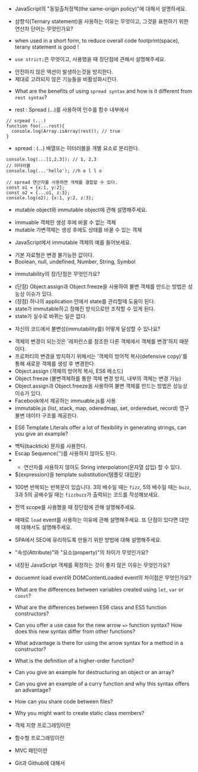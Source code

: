 
* JavaScript의 "동일출처정책(the same-origin policy)"에 대해서 설명하세요.

* 삼항식(Ternary statement)을 사용하는 이유는 무엇이고, 그것을 표현하기 위한 연산자 단어는 무엇인가요?
- when used in a short form, to reduce overall code footprint(space), terany statement is good !

* `use strict;`은 무엇이고, 사용했을 때 장단점에 관해서 설명해주세요.
- 안전하지 않은 액션이 발생하는것을 방지한다.
- 제대로 고려되지 않은 기능들을 비활성화시킨다.

* What are the benefits of using `spread syntax` and how is it different from `rest syntax`?
- rest : Spread (...)를 사용하여 인수를 함수 내부에서 
```
// srpead (...)
function foo(...rest){
  console.log(Array.isArray(rest)); // true
}
```
- spread : (...) 배열또는 이터러블을 개별 요소로 분리한다.
```
console.log(...[1,2,3]); // 1, 2,3
// 이터러블
console.log(...'hello'); //h e l l o

// spread 연산자를 사용하면 객체를 결합할 수 있다.
const o1 = {x:1, y:2};
const o2 = {...o1, z:3};
console.log(o2); {x:1, y:2, z:3};
```
* mutable object와 immutable object에 관해 설명해주세요.
- immuable 객체란 생성 후에 바꿀 수 없는 객체
- mutable 가변객체는 생성 후에도 상태를 바꿀 수 있는 객체

* JavaScript에서 immutable 객체의 예를 들어보세요.
- 기본 자료형은 변경 불가능한 값이다. 
- Boolean, null, undefined, Number, String, Symbol

* immutability의 장/단점은 무엇인가요?
- (단점) Object.assign과 Object.freeze을 사용하여 불변 객체를 만드는 방법은 성능상 이슈가 있다.
- (장점) 하나의 application 안에서 state를 관리할때 도움이 된다. 
- state가 immutable하고 정해진 방식으로만 조작할 수 있게 된다.
- state가 실수로 바뀌는 일은 없다.

* 자신의 코드에서 불변성(immutability를) 어떻게 달성할 수 있나요?
- 객체의 변경이 되는것은 '레퍼런스를 참조한 다른 객체에서 객체를 변경'하지 때문이다. 
- 프로퍼티의 변경을 방지하기 위해서는 '객체의 방어적 복사(defensive copy)'를 통해 새로운 객체를 생성 후 변경한다.
- Object.assign (객체의 방어적 복사, ES6 메소드)
- Object.freeze (불변객체하를 통한 객체 변경 방지, 내부의 객체는 변경 가능)
- Object.assign과 Object.freeze을 사용하여 불변 객체를 만드는 방법은 성능상 이슈가 있다.
- Facebook에서 제공하는 immuable.js를 사용 
- immutable.js (list, stack, map, oderedmap, set, orderedset, record) 영구 불변 데이터 구조를 제공한다.

* ES6 Template Literals offer a lot of flexibility in generating strings, can you give an example?
- 백틱(backtick) 문자를 사용한다.
- Escap Sequence('\')를 사용하지 않아도 된다.
- + 연산자를 사용하지 않아도 String interpolation(문자열 삽입) 할 수 있다.
- ${expression}을 template substitution(템플릿 대입문)

* 100번 반복되는 반복문이 있습니다. 3의 배수일 때는 `fizz`, 5의 배수일 때는 `buzz`, 3과 5의 공배수일 때는 `fizzbuzz`가 출력되는 코드를 작성해보세요.

* 전역 scope를 사용했을 때 장단점에 관해 설명해주세요.

* 때때로 `load` event를 사용하는 이유에 관해 설명해주세요. 또 단점이 있다면 대안에 대해서도 설명해주세요.

* SPA에서 SEO에 유리하도록 만들기 위한 방법에 대해 설명해주세요.

* "속성(Attribute)"와 "요소(property)"의 차이가 무엇인가요?

* 내장된 JavaScript 객체를 확장하는 것이 좋지 않은 이유는 무엇인가요?

* docuemnt load event와 DOMContentLoaded event의 차이점은 무엇인가요?

* What are the differences between variables created using `let`, `var` or `const`?
* What are the differences between ES6 class and ES5 function constructors?
* Can you offer a use case for the new arrow `=>` function syntax? How does this new syntax differ from other functions?
* What advantage is there for using the arrow syntax for a method in a constructor?
* What is the definition of a higher-order function?
* Can you give an example for destructuring an object or an array?

* Can you give an example of a curry function and why this syntax offers an advantage?

* How can you share code between files?
* Why you might want to create static class members?
* 객체 지향 프로그래밍이란
* 함수형 프로그래밍이란
* MVC 패턴이란
* Git과 Github에 대해서
